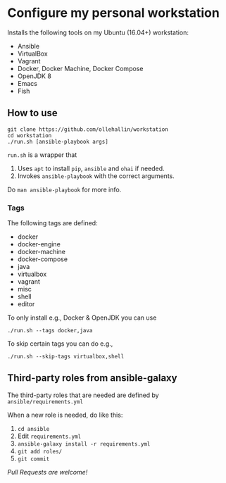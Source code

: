 # Configure my personal workstation

Installs the following tools on my Ubuntu (16.04+) workstation:

- Ansible
- VirtualBox
- Vagrant
- Docker, Docker Machine, Docker Compose
- OpenJDK 8
- Emacs
- Fish

## How to use

    git clone https://github.com/ollehallin/workstation
    cd workstation
    ./run.sh [ansible-playbook args]

`run.sh` is a wrapper that

1. Uses `apt` to install `pip`, `ansible` and `ohai` if needed.
1. Invokes `ansible-playbook` with the correct arguments.

Do `man ansible-playbook` for more info.

### Tags

The following tags are defined:

- docker
- docker-engine
- docker-machine
- docker-compose
- java
- virtualbox
- vagrant
- misc
- shell
- editor

To only install e.g., Docker & OpenJDK you can use

    ./run.sh --tags docker,java

To skip certain tags you can do e.g.,

    ./run.sh --skip-tags virtualbox,shell

## Third-party roles from ansible-galaxy
The third-party roles that are needed are defined by `ansible/requirements.yml`

When a new role is needed, do like this:

1. `cd ansible`
1. Edit `requirements.yml`
1. `ansible-galaxy install -r requirements.yml`
1. `git add roles/`
1. `git commit`

_Pull Requests are welcome!_
